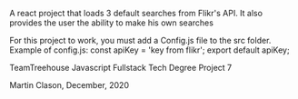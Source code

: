 A react project that loads 3 default searches from Flikr's API. It also provides the user the ability to make his own searches

For this project to work, you must add a Config.js file to the src folder. Example of config.js:
const apiKey = 'key from flikr';
export default apiKey;

TeamTreehouse Javascript Fullstack Tech Degree Project 7

Martin Clason, December, 2020
